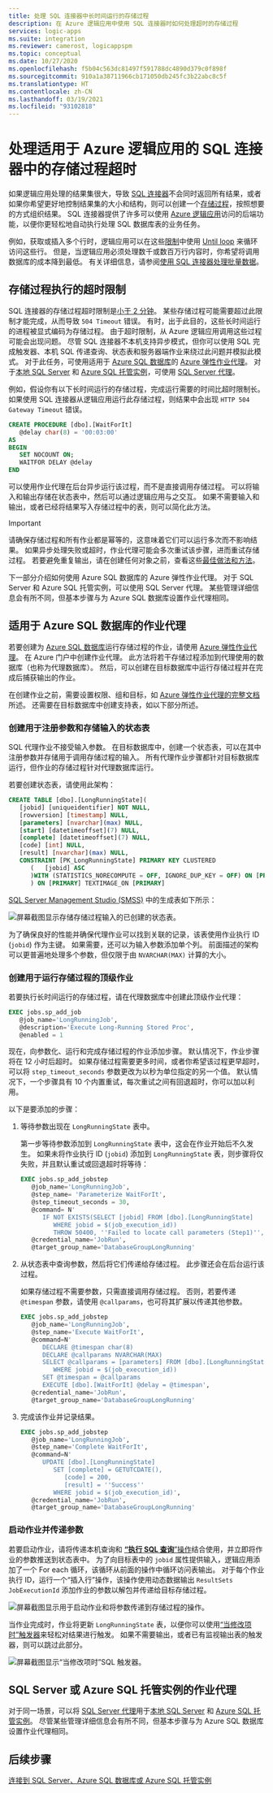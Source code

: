 ```yaml
---
title: 处理 SQL 连接器中长时间运行的存储过程
description: 在 Azure 逻辑应用中使用 SQL 连接器时如何处理超时的存储过程
services: logic-apps
ms.suite: integration
ms.reviewer: camerost, logicappspm
ms.topic: conceptual
ms.date: 10/27/2020
ms.openlocfilehash: f5b04c563dc81497f591788dc4890d379c0f898f
ms.sourcegitcommit: 910a1a38711966cb171050db245fc3b22abc8c5f
ms.translationtype: HT
ms.contentlocale: zh-CN
ms.lasthandoff: 03/19/2021
ms.locfileid: "93102818"
---
```

# <a name="handle-stored-procedure-timeouts-in-the-sql-connector-for-azure-logic-apps"></a>处理适用于 Azure 逻辑应用的 SQL 连接器中的存储过程超时

如果逻辑应用处理的结果集很大，导致 [SQL 连接器](../connectors/connectors-create-api-sqlazure.md)不会同时返回所有结果，或者如果你希望更好地控制结果集的大小和结构，则可以创建一个[存储过程](/sql/relational-databases/stored-procedures/stored-procedures-database-engine)，按照想要的方式组织结果。 SQL 连接器提供了许多可以使用 [Azure 逻辑应用](../logic-apps/logic-apps-overview.md)访问的后端功能，以便你更轻松地自动执行处理 SQL 数据库表的业务任务。

例如，获取或插入多个行时，逻辑应用可以在这些[限制](../logic-apps/logic-apps-limits-and-config.md)中使用 [Until loop](../logic-apps/logic-apps-control-flow-loops.md#until-loop) 来循环访问这些行。 但是，当逻辑应用必须处理数千或数百万行内容时，你希望将调用数据库的成本降到最低。 有关详细信息，请参阅[使用 SQL 连接器处理批量数据](../connectors/connectors-create-api-sqlazure.md#handle-bulk-data)。

<a name="timeout-limit"></a>

## <a name="timeout-limit-on-stored-procedure-execution"></a>存储过程执行的超时限制

SQL 连接器的存储过程超时限制是[小于 2 分钟](/connectors/sql/#known-issues-and-limitations)。 某些存储过程可能需要超过此限制才能完成，从而导致 `504 Timeout` 错误。 有时，出于此目的，这些长时间运行的进程被显式编码为存储过程。 由于超时限制，从 Azure 逻辑应用调用这些过程可能会出现问题。 尽管 SQL 连接器不本机支持异步模式，但你可以使用 SQL 完成触发器、本机 SQL 传递查询、状态表和服务器端作业来绕过此问题并模拟此模式。 对于此任务，可使用适用于 [Azure SQL 数据库](../azure-sql/database/sql-database-paas-overview.md)的 [Azure 弹性作业代理](../azure-sql/database/elastic-jobs-overview.md)。 对于[本地 SQL Server](/sql/sql-server/sql-server-technical-documentation) 和 [Azure SQL 托管实例](../azure-sql/managed-instance/sql-managed-instance-paas-overview.md)，可使用 [SQL Server 代理](/sql/ssms/agent/sql-server-agent)。

例如，假设你有以下长时间运行的存储过程，完成运行需要的时间比超时限制长。 如果使用 SQL 连接器从逻辑应用运行此存储过程，则结果中会出现 `HTTP 504 Gateway Timeout` 错误。

```sql
CREATE PROCEDURE [dbo].[WaitForIt]
   @delay char(8) = '00:03:00'
AS
BEGIN
   SET NOCOUNT ON;
   WAITFOR DELAY @delay
END
```

可以使用作业代理在后台异步运行该过程，而不是直接调用存储过程。 可以将输入和输出存储在状态表中，然后可以通过逻辑应用与之交互。 如果不需要输入和输出，或者已经将结果写入存储过程中的表，则可以简化此方法。

> [!IMPORTANT]
> 请确保存储过程和所有作业都是幂等的，这意味着它们可以运行多次而不影响结果。 如果异步处理失败或超时，作业代理可能会多次重试该步骤，进而重试存储过程。 若要避免重复输出，请在创建任何对象之前，查看这些[最佳做法和方法](../azure-sql/database/elastic-jobs-overview.md#idempotent-scripts)。

下一部分介绍如何使用 Azure SQL 数据库的 Azure 弹性作业代理。 对于 SQL Server 和 Azure SQL 托管实例，可以使用 SQL Server 代理。 某些管理详细信息会有所不同，但基本步骤与为 Azure SQL 数据库设置作业代理相同。

<a name="azure-sql-database"></a>

## <a name="job-agent-for-azure-sql-database"></a>适用于 Azure SQL 数据库的作业代理

若要创建为 [Azure SQL 数据库](../azure-sql/database/sql-database-paas-overview.md)运行存储过程的作业，请使用 [Azure 弹性作业代理](../azure-sql/database/elastic-jobs-overview.md)。 在 Azure 门户中创建作业代理。 此方法将若干存储过程添加到代理使用的数据库（也称为代理数据库）。 然后，可以创建在目标数据库中运行存储过程并在完成后捕获输出的作业。

在创建作业之前，需要设置权限、组和目标，如 [Azure 弹性作业代理的完整文档](../azure-sql/database/elastic-jobs-overview.md)所述。 还需要在目标数据库中创建支持表，如以下部分所述。

<a name="create-state-table"></a>

### <a name="create-state-table-for-registering-parameters-and-storing-inputs"></a>创建用于注册参数和存储输入的状态表

SQL 代理作业不接受输入参数。 在目标数据库中，创建一个状态表，可以在其中注册参数并存储用于调用存储过程的输入。 所有代理作业步骤都针对目标数据库运行，但作业的存储过程针对代理数据库运行。 

若要创建状态表，请使用此架构：

```sql
CREATE TABLE [dbo].[LongRunningState](
   [jobid] [uniqueidentifier] NOT NULL,
   [rowversion] [timestamp] NULL,
   [parameters] [nvarchar](max) NULL,
   [start] [datetimeoffset](7) NULL,
   [complete] [datetimeoffset](7) NULL,
   [code] [int] NULL,
   [result] [nvarchar](max) NULL,
   CONSTRAINT [PK_LongRunningState] PRIMARY KEY CLUSTERED
      (   [jobid] ASC
      )WITH (STATISTICS_NORECOMPUTE = OFF, IGNORE_DUP_KEY = OFF) ON [PRIMARY]
      ) ON [PRIMARY] TEXTIMAGE_ON [PRIMARY]
```

[SQL Server Management Studio (SMSS)](/sql/ssms/download-sql-server-management-studio-ssms) 中的生成表如下所示：

![屏幕截图显示存储存储过程输入的已创建的状态表。](media/handle-long-running-stored-procedures-sql-connector/state-table-input-parameters.png)

为了确保良好的性能并确保代理作业可以找到关联的记录，该表使用作业执行 ID (`jobid`) 作为主键。 如果需要，还可以为输入参数添加单个列。 前面描述的架构可以更普遍地处理多个参数，但仅限于由 `NVARCHAR(MAX)` 计算的大小。

<a name="create-top-level-job"></a>

### <a name="create-a-top-level-job-to-run-the-stored-procedure"></a>创建用于运行存储过程的顶级作业

若要执行长时间运行的存储过程，请在代理数据库中创建此顶级作业代理：

```sql
EXEC jobs.sp_add_job 
   @job_name='LongRunningJob',
   @description='Execute Long-Running Stored Proc',
   @enabled = 1
```

现在，向参数化、运行和完成存储过程的作业添加步骤。 默认情况下，作业步骤将在 12 小时后超时。 如果存储过程需要更多时间，或者你希望该过程更早超时，可以将 `step_timeout_seconds` 参数更改为以秒为单位指定的另一个值。 默认情况下，一个步骤具有 10 个内置重试，每次重试之间有回退超时，你可以加以利用。

以下是要添加的步骤：

1. 等待参数出现在 `LongRunningState` 表中。

   第一步等待参数添加到 `LongRunningState` 表中，这会在作业开始后不久发生。 如果未将作业执行 ID (`jobid`) 添加到 `LongRunningState` 表，则步骤将仅失败，并且默认重试或回退超时将等待：

   ```sql
   EXEC jobs.sp_add_jobstep
      @job_name='LongRunningJob',
      @step_name= 'Parameterize WaitForIt',
      @step_timeout_seconds = 30,
      @command= N'
         IF NOT EXISTS(SELECT [jobid] FROM [dbo].[LongRunningState]
            WHERE jobid = $(job_execution_id))
            THROW 50400, ''Failed to locate call parameters (Step1)'', 1',
      @credential_name='JobRun',
      @target_group_name='DatabaseGroupLongRunning'
   ```

1. 从状态表中查询参数，然后将它们传递给存储过程。 此步骤还会在后台运行该过程。 

   如果存储过程不需要参数，只需直接调用存储过程。 否则，若要传递 `@timespan` 参数，请使用 `@callparams`，也可将其扩展以传递其他参数。

   ```sql
   EXEC jobs.sp_add_jobstep
      @job_name='LongRunningJob',
      @step_name='Execute WaitForIt',
      @command=N'
         DECLARE @timespan char(8)
         DECLARE @callparams NVARCHAR(MAX)
         SELECT @callparams = [parameters] FROM [dbo].[LongRunningState]
            WHERE jobid = $(job_execution_id))
         SET @timespan = @callparams
         EXECUTE [dbo].[WaitForIt] @delay = @timespan', 
      @credential_name='JobRun',
      @target_group_name='DatabaseGroupLongRunning'
   ```

1. 完成该作业并记录结果。

   ```sql
   EXEC jobs.sp_add_jobstep
      @job_name='LongRunningJob',
      @step_name='Complete WaitForIt',
      @command=N'
         UPDATE [dbo].[LongRunningState]
            SET [complete] = GETUTCDATE(),
               [code] = 200,
               [result] = ''Success''
            WHERE jobid = $(job_execution_id)',
      @credential_name='JobRun',
      @target_group_name='DatabaseGroupLongRunning'
   ```

<a name="start-job-pass-parameters"></a>

### <a name="start-the-job-and-pass-the-parameters"></a>启动作业并传递参数

若要启动作业，请将传递本机查询和 [ **“执行 SQL 查询**”操作](/connectors/sql/#execute-a-sql-query-(v2))结合使用，并立即将作业的参数推送到状态表中。 为了向目标表中的 `jobid` 属性提供输入，逻辑应用添加了一个 For each 循环，该循环从前面的操作中循环访问表输出。 对于每个作业执行 ID，运行一个“插入行”操作，该操作使用动态数据输出 `ResultSets JobExecutionId` 添加作业的参数以解包并传递给目标存储过程。

![屏幕截图显示用于启动作业和将参数传递到存储过程的操作。](media/handle-long-running-stored-procedures-sql-connector/start-job-actions.png)

当作业完成时，作业将更新 `LongRunningState` 表，以便你可以使用[“当修改项时”触发器](/connectors/sql/#when-an-item-is-modified-(v2))来轻松对结果进行触发。 如果不需要输出，或者已有监视输出表的触发器，则可以跳过此部分。

![屏幕截图显示“当修改项时”SQL 触发器。](media/handle-long-running-stored-procedures-sql-connector/trigger-on-results-after-job-completes.png)

<a name="sql-on-premises-or-managed-instance"></a>

## <a name="job-agent-for-sql-server-or-azure-sql-managed-instance"></a>SQL Server 或 Azure SQL 托管实例的作业代理

对于同一场景，可以将 [SQL Server 代理](/sql/ssms/agent/sql-server-agent)用于[本地 SQL Server](/sql/sql-server/sql-server-technical-documentation) 和 [Azure SQL 托管实例](../azure-sql/managed-instance/sql-managed-instance-paas-overview.md)。 尽管某些管理详细信息会有所不同，但基本步骤与为 Azure SQL 数据库设置作业代理相同。

## <a name="next-steps"></a>后续步骤

[连接到 SQL Server、Azure SQL 数据库或 Azure SQL 托管实例](../connectors/connectors-create-api-sqlazure.md)

